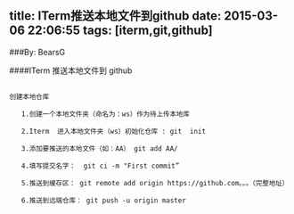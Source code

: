 title: ITerm推送本地文件到github
date: 2015-03-06 22:06:55
tags: [iterm,git,github]
---

###By: BearsG

####ITerm 推送本地文件到 github

```

创建本地仓库  

   1.创建一个本地文件夹（命名为：ws）作为待上传本地库

   2.Iterm  进入本地文件夹（ws）初始化仓库 : git  init

   3.添加要推送的本地文件（如：AA） git add AA/

   4.填写提交名字：  git ci -m "First commit”

   5.推送到缓存区： git remote add origin https://github.com。。。（完整地址）

   6.推送到远端仓库： git push -u origin master
   
```   
